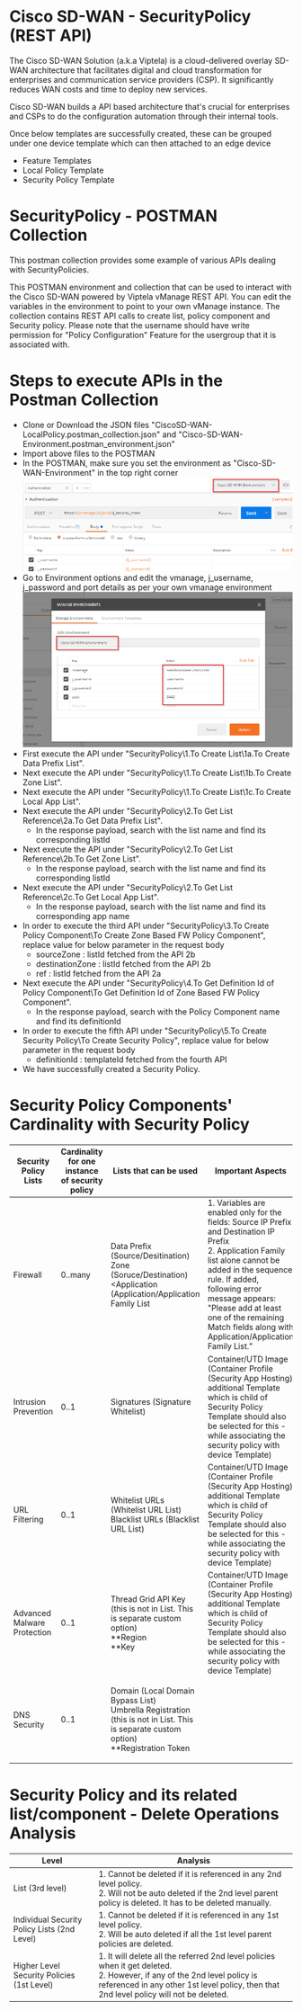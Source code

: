 ﻿# Cisco SD-WAN - SecurityPolicy (REST API)
The Cisco SD-WAN Solution (a.k.a Viptela) is a cloud-delivered overlay SD-WAN architecture that facilitates digital and cloud transformation for enterprises and communication service providers (CSP). It significantly reduces WAN costs and time to deploy new services.

Cisco SD-WAN builds a API based architecture that's crucial for enterprises and CSPs to do the configuration automation through their internal tools.

Once below templates are successfully created,  these can be grouped under one device template which can then attached to an edge device

* Feature Templates
* Local Policy Template
* Security Policy Template

# SecurityPolicy - POSTMAN Collection
This postman collection provides some example of various APIs dealing with SecurityPolicies.

This POSTMAN environment and collection that can be used to interact with the Cisco SD-WAN powered by Viptela vManage REST API. You can edit the variables in the environment to point to your own vManage instance. The collection contains REST API calls to create list, policy component and Security policy. Please note that the username should have write permission for "Policy Configuration" Feature for the usergroup that it is associated with.

# Steps to execute APIs in the Postman Collection
* Clone or Download the JSON files "CiscoSD-WAN-LocalPolicy.postman_collection.json" and "Cisco-SD-WAN-Environment.postman_environment.json"  
* Import above files to the POSTMAN  
* In the POSTMAN, make sure you set the environment as "Cisco-SD-WAN-Environment" in the top right corner![SelectEnvDetails](https://github.com/SaravananRamanathan25/Cisco-SD-WAN-Feature-Templates/blob/master/Images/SelectEnvDetails-Postman.png)
* Go to Environment options and edit the vmanage, j_username, j_password and port details as per your own vmanage environment![EditEnvDetails](https://github.com/SaravananRamanathan25/Cisco-SD-WAN-Feature-Templates/blob/master/Images/UpdateEnvDetails_Postman.png)
* First execute the API under "SecurityPolicy\1.To Create List\1a.To Create Data Prefix List".
* Next execute the API under "SecurityPolicy\1.To Create List\1b.To Create Zone List".
* Next execute the API under "SecurityPolicy\1.To Create List\1c.To Create Local App List".
* Next execute the API under "SecurityPolicy\2.To Get List Reference\2a.To Get Data Prefix List".
  * In the response payload, search with the list name and find its corresponding listId
* Next execute the API under "SecurityPolicy\2.To Get List Reference\2b.To Get Zone List".
  * In the response payload, search with the list name and find its corresponding listId
* Next execute the API under "SecurityPolicy\2.To Get List Reference\2c.To Get Local App List".
  * In the response payload, search with the list name and find its corresponding app name
* In order to execute the third API under "SecurityPolicy\3.To Create Policy Component\To Create Zone Based FW Policy Component", replace value for below parameter in the request body 
  * sourceZone : listId fetched from the API 2b
  * destinationZone : listId fetched from the API 2b
  * ref : listId fetched from the API 2a
* Next execute the API under "SecurityPolicy\4.To Get Definition Id of Policy Component\To Get Definition Id of Zone Based FW Policy Component".
  * In the response payload, search with the Policy Component name and find its definitionId
* In order to execute the fifth API under "SecurityPolicy\5.To Create Security Policy\To Create Security Policy", replace value for below parameter in the request body 
  * definitionId : templateId fetched from the fourth API
* We have successfully created a Security Policy.

# Security Policy Components' Cardinality with Security Policy
 
| Security Policy Lists | Cardinality for one instance of security policy | Lists that can be used | Important Aspects |
| ----------------------- | -------------------------------------------- | ---------------------- | ----------------- |
| Firewall | 0..many | <p>Data Prefix (Source/Desitination)<br>Zone (Soruce/Destination)<br><Application (Application/Application Family List </p> | 1. Variables are enabled only for the fields: Source IP Prefix and Destination IP Prefix<br>2. Application  Family list alone cannot be added in the sequence rule. If added, following error message appears: "Please add at least one of the remaining Match fields along with Application/Application Family List." |
| Intrusion Prevention | 0..1 | Signatures (Signature Whitelist) | Container/UTD Image (Container Profile (Security App Hosting) additional Template which is child of Security Policy Template should also be selected for this - while associating the security policy with device Template) | 
| URL Filtering | 0..1 | <p>Whitelist URLs (Whitelist URL List)<br>Blacklist URLs (Blacklist URL List)</p> | Container/UTD Image (Container Profile (Security App Hosting) additional Template which is child of Security Policy Template should also be selected for this - while associating the security policy with device Template) | 
| Advanced Malware Protection | 0..1 | <p>Thread Grid API Key (this is not in List.  This is separate custom option)<br>**Region<br>**Key</p> | Container/UTD Image (Container Profile (Security App Hosting) additional Template which is child of Security Policy Template should also be selected for this - while associating the security policy with device Template) |
| DNS Security | 0..1 | <p>Domain (Local Domain Bypass List)<br>Umbrella Registration (this is not in List.  This is separate custom option)<br>**Registration Token</p> | |


# Security Policy and its related list/component - Delete Operations Analysis

| Level | Analysis |
| ----------------------- | -------------------------------------------- |
|List (3rd level) | 1. Cannot be deleted if it is referenced in any 2nd level policy.<br>2. Will not be auto deleted if the 2nd level parent policy is deleted. It has to be deleted manually.|
|Individual Security Policy Lists (2nd Level)|1. Cannot be deleted if it is referenced in any 1st  level policy.<br>2. Will be auto deleted if all the 1st level parent policies are deleted.|
|Higher Level Security Policies (1st Level)|1. It will delete all the referred 2nd level policies when it get deleted.<br>2. However, if any of the 2nd level policy is referenced in any other 1st level policy, then that 2nd level policy will not be deleted.|
